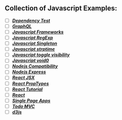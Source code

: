 ## Collection of Javascript Examples:

- [ ] ***[Dependency Test](https://david-dm.org/)***
- [ ] ***[GraphQL](Graph_QL.md)***
- [ ] ***[Javascript Frameworks](Javascript_Frameworks.md)***
- [ ] ***[Javascript RegExp](JavascriptRegExp.md)***
- [ ] ***[Javascript Singleton](https://stackoverflow.com/questions/1635800/javascript-best-singleton-pattern#6733919)***
- [ ] ***[Javascript strptime](Javascript_strptime.md)***
- [ ] ***[Javascript toggle visibility](Javascript_toggle_visibility.md)***
- [ ] ***[Javascript void0](Javascript_void0.md)***
- [ ] ***[Nodejs Compatibility](http://node.green/)***
- [ ] ***[Nodejs Express](Nodejs_Express.md)***
- [ ] ***[React JSX](https://reactjs.org/docs/introducing-jsx.html)***
- [ ] ***[React PropTypes](React_PropTypes.md)***
- [ ] ***[React Tutorial](https://scotch.io/tutorials/learning-react-getting-started-and-concepts)***
- [ ] ***[React](React.md)***
- [ ] ***[Single Page Apps](https://zinoui.com/blog/single-page-apps-html5-pushstate)***
- [ ] ***[Todo MVC](http://todomvc.com/)***
- [ ] ***[d3js](D3JS.md)***

